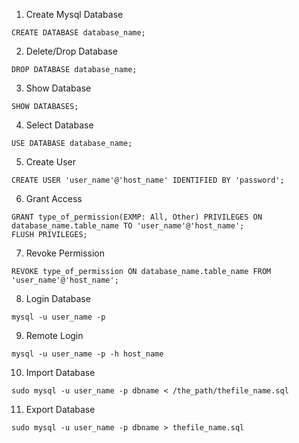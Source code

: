 1. Create Mysql Database
```
CREATE DATABASE database_name;
```

2. Delete/Drop Database
```
DROP DATABASE database_name;
```

3. Show Database
```
SHOW DATABASES;
```

4. Select Database
```
USE DATABASE database_name;
```

5. Create User
```
CREATE USER 'user_name'@'host_name' IDENTIFIED BY 'password';
```

6. Grant Access
```
GRANT type_of_permission(EXMP: All, Other) PRIVILEGES ON database_name.table_name TO 'user_name'@'host_name';
FLUSH PRIVILEGES;
```

7. Revoke Permission
```
REVOKE type_of_permission ON database_name.table_name FROM 'user_name'@'host_name';
```
8. Login Database
```
mysql -u user_name -p
```

9. Remote Login
```
mysql -u user_name -p -h host_name
```

10. Import Database
```
sudo mysql -u user_name -p dbname < /the_path/thefile_name.sql
```
11. Export Database
```
sudo mysql -u user_name -p dbname > thefile_name.sql
```
